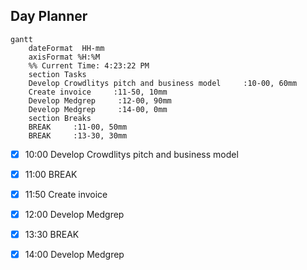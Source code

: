 ## Day Planner
```mermaid
gantt
    dateFormat  HH-mm
    axisFormat %H:%M
    %% Current Time: 4:23:22 PM
    section Tasks
    Develop Crowdlitys pitch and business model     :10-00, 60mm
    Create invoice     :11-50, 10mm
    Develop Medgrep     :12-00, 90mm
    Develop Medgrep     :14-00, 0mm
    section Breaks
    BREAK     :11-00, 50mm
    BREAK     :13-30, 30mm
```

- [x] 10:00 Develop Crowdlitys pitch and business model
- [x] 11:00 BREAK
- [x] 11:50 Create invoice
- [x] 12:00 Develop Medgrep
- [x] 13:30 BREAK
- [x] 14:00 Develop Medgrep

